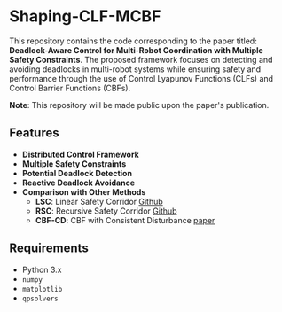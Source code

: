 # Shaping-CLF-MCBF

This repository contains the code corresponding to the paper titled: **Deadlock-Aware Control for Multi-Robot Coordination with Multiple Safety Constraints**. The proposed framework focuses on detecting and avoiding deadlocks in multi-robot systems while ensuring safety and performance through the use of Control Lyapunov Functions (CLFs) and Control Barrier Functions (CBFs).

**Note**: This repository will be made public upon the paper's publication.

## Features
- **Distributed Control Framework**
- **Multiple Safety Constraints**
- **Potential Deadlock Detection**
- **Reactive Deadlock Avoidance**
- **Comparison with Other Methods**
  - **LSC**: Linear Safety Corridor [Github](https://github.com/qwerty35/lsc_dr_planner)
  - **RSC**: Recursive Safety Corridor [Github](https://github.com/PKU-MACDLab/IMPC-OB)
  - **CBF-CD**: CBF with Consistent Disturbance [paper](https://ieeexplore.ieee.org/document/7857061)

## Requirements
- Python 3.x
- `numpy`
- `matplotlib`
- `qpsolvers`
